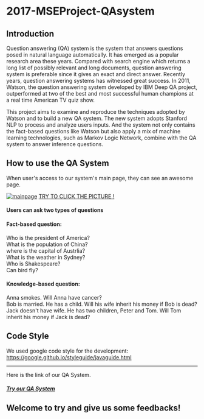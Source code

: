 # 2017-MSEProject-QAsystem

## Introduction
Question answering (QA) system is the system that answers questions posed in natural language automatically. It has emerged as a popular research area these years. Compared with search engine which returns a long list of possibly relevant and long documents, question answering system is preferable since it gives an exact and direct answer. Recently years, question answering systems has witnessed great success. In 2011, Watson, the question answering system developed by IBM Deep QA project, outperformed at two of the best and most successful human champions at a real time American TV quiz show.

This project aims to examine and reproduce the techniques adopted by Watson and to build a new QA system. The new system adopts Stanford NLP to process and analyze users inputs. And the system not only contains the fact-based questions like Watson but also apply a mix of machine learning technologies, such as Markov Logic Network, combine with the QA system to answer inference questions.

## How to use the QA System
When user's access to our system's main page, they can see an awesome page. 

[![mainpage]](http://43.241.201.94)
[TRY TO CLICK THE PICTURE !](http://43.241.201.94)

#### Users can ask two types of questions

#### Fact-based question:
Who is the president of America?          
What is the population of China?      
where is the capital of Austrlia?     
What is the weather in Sydney?       
Who is Shakespeare?      
Can bird fly?      

#### Knowledge-based question:
Anna smokes. Will Anna have cancer?           
Bob is married. He has a child. Will his wife inherit his money if Bob is dead?    
Jack doesn't have wife. He has two children, Peter and Tom. Will Tom inherit his money if Jack is dead?  

## Code Style
We used google code style for the development: https://google.github.io/styleguide/javaguide.html

****
Here is the link of our QA System.
#### [***Try our QA System***](http://43.241.201.94)

## Welcome to try and give us some feedbacks!

[mainpage]:mainpage.gif
